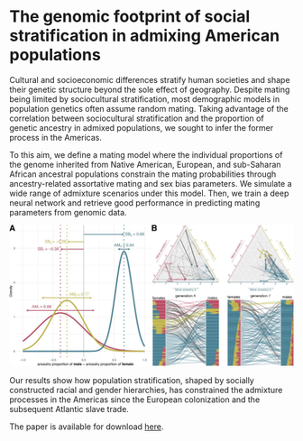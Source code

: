 
# The genomic footprint of social stratification in admixing American populations

Cultural and socioeconomic differences stratify human societies and shape their genetic structure beyond the sole effect of geography. Despite mating being limited by sociocultural stratification, most demographic models in population genetics often assume random mating. Taking advantage of the correlation between sociocultural stratification and the proportion of genetic ancestry in admixed populations, we sought to infer the former process in the Americas. 

To this aim, we define a mating model where the individual proportions of the genome inherited from Native American, European, and sub-Saharan African ancestral populations constrain the mating probabilities through ancestry-related assortative mating and sex bias parameters.
We simulate a wide range of admixture scenarios under this model. Then, we train a deep neural network and retrieve good performance in predicting mating parameters from genomic data. 

![](/assets/Alex_figure.jpg)

Our results show how population stratification, shaped by socially constructed racial and gender hierarchies, has constrained the admixture processes in the Americas since the European colonization and the subsequent Atlantic slave trade.

The paper is available for download [here](/assets/Alex_paper.pdf).





